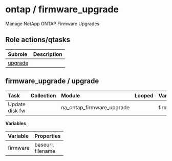 # ontap / firmware_upgrade 
Manage NetApp ONTAP Firmware Upgrades  
  






## Role actions/qtasks

| Subrole | Description |
| :------ | :---------- |
| [upgrade](#firmware_upgrade--upgrade) |  |



## firmware_upgrade / upgrade

| Task | Collection | Module | Looped | Variables |
| :--- | :--------- | :----- | :----- | :-------- |
| Update disk fw |  | na_ontap_firmware_upgrade |  | firmware |


**Variables**

| Variable | Properties |
| :------- | :--------- |
| firmware | baseurl, <br/>filename |




